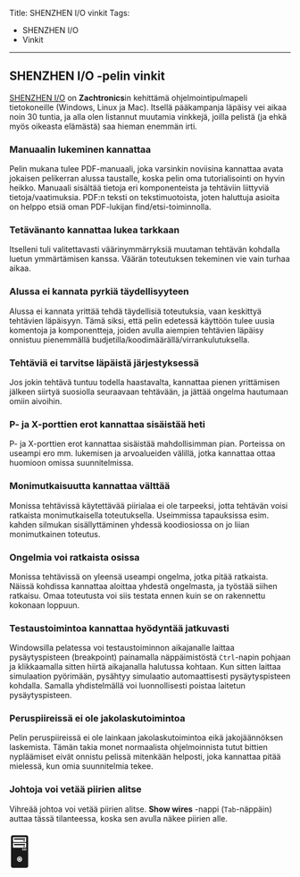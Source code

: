 Title: SHENZHEN I/O vinkit
Tags: 
  - SHENZHEN I/O
  - Vinkit
---

## SHENZHEN I/O -pelin vinkit

[SHENZHEN I/O](https://store.steampowered.com/app/504210/SHENZHEN_IO/) on **Zachtronics**in kehittämä ohjelmointipulmapeli tietokoneille (Windows, Linux ja Mac). Itsellä pääkampanja läpäisy vei aikaa noin 30 tuntia, ja alla olen listannut muutamia vinkkejä, joilla pelistä (ja ehkä myös oikeasta elämästä) saa hieman enemmän irti.

### Manuaalin lukeminen kannattaa

Pelin mukana tulee PDF-manuaali, joka varsinkin noviisina kannattaa avata jokaisen pelikerran alussa taustalle, koska pelin oma tutorialisointi on hyvin heikko. Manuaali sisältää tietoja eri komponenteista ja tehtäviin liittyviä tietoja/vaatimuksia. PDF:n teksti on tekstimuotoista, joten haluttuja asioita on helppo etsiä oman PDF-lukijan find/etsi-toiminnolla.

### Tetävänanto kannattaa lukea tarkkaan

Itselleni tuli valitettavasti väärinymmärryksiä muutaman tehtävän kohdalla luetun ymmärtämisen kanssa. Väärän toteutuksen tekeminen vie vain turhaa aikaa.

### Alussa ei kannata pyrkiä täydellisyyteen

Alussa ei kannata yrittää tehdä täydellisiä toteutuksia, vaan keskittyä tehtävien läpäisyyn. Tämä siksi, että pelin edetessä käyttöön tulee uusia komentoja ja komponentteja, joiden avulla aiempien tehtävien läpäisy onnistuu pienemmällä budjetilla/koodimäärällä/virrankulutuksella.

### Tehtäviä ei tarvitse läpäistä järjestyksessä

Jos jokin tehtävä tuntuu todella haastavalta, kannattaa pienen yrittämisen jälkeen siirtyä suosiolla seuraavaan tehtävään, ja jättää ongelma hautumaan omiin aivoihin.

### P- ja X-porttien erot kannattaa sisäistää heti

P- ja X-porttien erot kannattaa sisäistää mahdollisimman pian. Porteissa on useampi ero mm. lukemisen ja arvoalueiden välillä, jotka kannattaa ottaa huomioon omissa suunnitelmissa.

### Monimutkaisuutta kannattaa välttää

Monissa tehtävissä käytettävää piirialaa ei ole tarpeeksi, jotta tehtävän voisi ratkaista monimutkaisella toteutuksella. Useimmissa tapauksissa esim. kahden silmukan sisällyttäminen yhdessä koodiosiossa on jo liian monimutkainen toteutus.

### Ongelmia voi ratkaista osissa

Monissa tehtävissä on yleensä useampi ongelma, jotka pitää ratkaista. Näissä kohdissa kannattaa aloittaa yhdestä ongelmasta, ja työstää siihen ratkaisu. Omaa toteutusta voi siis testata ennen kuin se on rakennettu kokonaan loppuun.

### Testaustoimintoa kannattaa hyödyntää jatkuvasti

Windowsilla pelatessa voi testaustoiminnon aikajanalle laittaa pysäytyspisteen (breakpoint) painamalla näppäimistöstä `Ctrl`-napin pohjaan ja klikkaamalla sitten hiirtä aikajanalla halutussa kohtaan. Kun sitten laittaa simulaation pyörimään, pysähtyy simulaatio automaattisesti pysäytyspisteen kohdalla. Samalla yhdistelmällä voi luonnollisesti poistaa laitetun pysäytyspisteen.

### Peruspiireissä ei ole jakolaskutoimintoa

Pelin peruspiireissä ei ole lainkaan jakolaskutoimintoa eikä jakojäännöksen laskemista. Tämän takia monet normaalista ohjelmoinnista tutut bittien nypläämiset eivät onnistu pelissä mitenkään helposti, joka kannattaa pitää mielessä, kun omia suunnitelmia tekee.

### Johtoja voi vetää piirien alitse

Vihreää johtoa voi vetää piirien alitse. **Show wires** -nappi (`Tab`-näppäin) auttaa tässä tilanteessa, koska sen avulla näkee piirien alle.

<span style="font-size:4em;">🖥️</span>